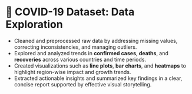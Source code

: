 # 🦠 COVID-19 Dataset: Data Exploration 

* Cleaned and preprocessed raw data by addressing missing values, correcting inconsistencies, and managing outliers.
* Explored and analyzed trends in **confirmed cases**, **deaths**, and **recoveries** across various countries and time periods.
* Created visualizations such as **line plots**, **bar charts**, and **heatmaps** to highlight region-wise impact and growth trends.
* Extracted actionable insights and summarized key findings in a clear, concise report supported by effective visual storytelling.
